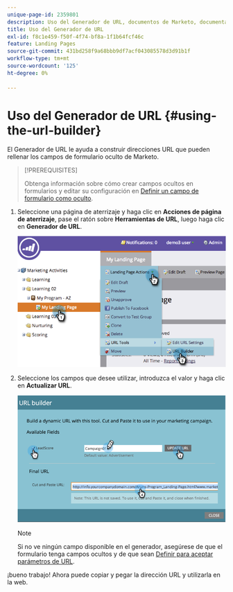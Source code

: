 ```yaml
---
unique-page-id: 2359801
description: Uso del Generador de URL, documentos de Marketo, documentación del producto
title: Uso del Generador de URL
exl-id: f8c1e459-f50f-4f74-bf8a-1f1b64fcf46c
feature: Landing Pages
source-git-commit: 431bd258f9a68bbb9df7acf043085578d3d91b1f
workflow-type: tm+mt
source-wordcount: '125'
ht-degree: 0%

---
```


# Uso del Generador de URL {#using-the-url-builder}

El Generador de URL le ayuda a construir direcciones URL que pueden rellenar los campos de formulario oculto de Marketo.

>[!PREREQUISITES]
>
>Obtenga información sobre cómo crear campos ocultos en formularios y editar su configuración en [Definir un campo de formulario como oculto](/help/marketo/product-docs/demand-generation/forms/form-fields/set-a-form-field-as-hidden.md).

1. Seleccione una página de aterrizaje y haga clic en **Acciones de página de aterrizaje**, pase el ratón sobre **Herramientas de URL**, luego haga clic en **Generador de URL**.

   ![](assets/image2014-9-18-13-3a5-3a19.png)

1. Seleccione los campos que desee utilizar, introduzca el valor y haga clic en **Actualizar URL**.

   ![](assets/image2014-9-18-13-3a5-3a28.png)

   >[!NOTE]
   >
   >Si no ve ningún campo disponible en el generador, asegúrese de que el formulario tenga campos ocultos y de que sean [Definir para aceptar parámetros de URL](/help/marketo/product-docs/demand-generation/forms/form-fields/set-a-hidden-form-field-value.md#url-parameter).

¡bueno trabajo! Ahora puede copiar y pegar la dirección URL y utilizarla en la web.
